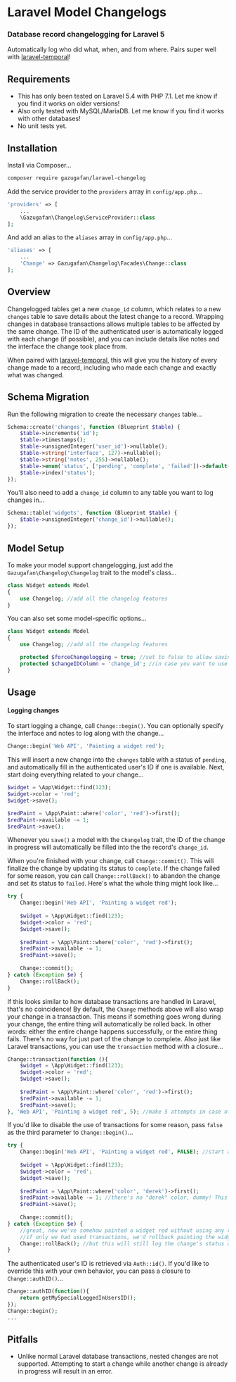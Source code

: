 # Laravel Model Changelogs
### Database record changelogging for Laravel 5

Automatically log who did what, when, and from where. Pairs super well with [laravel-temporal](https://github.com/gazugafan/laravel-temporal)!

## Requirements

- This has only been tested on Laravel 5.4 with PHP 7.1. Let me know if you find it works on older versions!
- Also only tested with MySQL/MariaDB. Let me know if you find it works with other databases!
- No unit tests yet.

## Installation

Install via Composer...

```bash
composer require gazugafan/laravel-changelog
```

Add the service provider to the ```providers``` array in ```config/app.php```...
```php
'providers' => [
	...
	\Gazugafan\Changelog\ServiceProvider::class
];
```

And add an alias to the ```aliases``` array in ```config/app.php```...
```php
'aliases' => [
	...
	'Change' => Gazugafan\Changelog\Facades\Change::class
];
```

## Overview

Changelogged tables get a new ```change_id``` column, which relates to a new ```changes``` table to save details about the latest change to a record. Wrapping changes in database transactions allows multiple tables to be affected by the same change. The ID of the authenticated user is automatically logged with each change (if possible), and you can include details like notes and the interface the change took place from.

When paired with [laravel-temporal](https://github.com/gazugafan/laravel-temporal), this will give you the history of every change made to a record, including who made each change and exactly what was changed.

## Schema Migration

Run the following migration to create the necessary ```changes``` table...
```php
Schema::create('changes', function (Blueprint $table) {
	$table->increments('id');
	$table->timestamps();
	$table->unsignedInteger('user_id')->nullable();
	$table->string('interface', 127)->nullable();
	$table->string('notes', 255)->nullable();
	$table->enum('status', ['pending', 'complete', 'failed'])->default('pending');
	$table->index('status');
});
```

You'll also need to add a ```change_id``` column to any table you want to log changes in...
```php
Schema::table('widgets', function (Blueprint $table) {
	$table->unsignedInteger('change_id')->nullable();
});
```

## Model Setup

To make your model support changelogging, just add the ```Gazugafan\Changelog\Changelog``` trait to the model's class...
```php
class Widget extends Model
{
	use Changelog; //add all the changelog features
}
```

You can also set some model-specific options...
```php
class Widget extends Model
{
	use Changelog; //add all the changelog features

	protected $forceChangelogging = true; //set to false to allow saving outside of changes
	protected $changeIDColumn = 'change_id'; //in case you want to use a different column for some reason
}
```

## Usage

#### Logging changes

To start logging a change, call ```Change::begin()```. You can optionally specify the interface and notes to log along with the change...
```php
Change::begin('Web API', 'Painting a widget red');
```

This will insert a new change into the ```changes``` table with a status of ```pending```, and automatically fill in the authenticated user's ID if one is available. Next, start doing everything related to your change...
```php
$widget = \App\Widget::find(123);
$widget->color = 'red';
$widget->save();

$redPaint = \App\Paint::where('color', 'red')->first();
$redPaint->available -= 1;
$redPaint->save();
```

Whenever you ```save()``` a model with the ```Changelog``` trait, the ID of the change in progress will automatically be filled into the the record's ```change_id```. 

When you're finished with your change, call ```Change::commit()```. This will finalize the change by updating its status to ```complete```. If the change failed for some reason, you can call ```Change::rollBack()``` to abandon the change and set its status to ```failed```. Here's what the whole thing might look like...
```php
try {
	Change::begin('Web API', 'Painting a widget red');
	
	$widget = \App\Widget::find(123);
	$widget->color = 'red';
	$widget->save();
	
	$redPaint = \App\Paint::where('color', 'red')->first();
	$redPaint->available -= 1;
	$redPaint->save();
	
	Change::commit();
} catch (Exception $e) {
	Change::rollBack();
}
```

If this looks similar to how database transactions are handled in Laravel, that's no coincidence! By default, the ```Change``` methods above will also wrap your change in a transaction. This means if something goes wrong during your change, the entire thing will automatically be rolled back. In other words: either the entire change happens successfully, or the entire thing fails. There's no way for just part of the change to complete. Also just like Laravel transactions, you can use the ```transaction``` method with a closure...
```php
Change::transaction(function (){
	$widget = \App\Widget::find(123);
	$widget->color = 'red';
	$widget->save();
	
	$redPaint = \App\Paint::where('color', 'red')->first();
	$redPaint->available -= 1;
	$redPaint->save();
}, 'Web API', 'Painting a widget red', 5); //make 5 attempts in case of deadlock
```

If you'd like to disable the use of transactions for some reason, pass ```false``` as the third parameter to ```Change::begin()```...
```php
try {
	Change::begin('Web API', 'Painting a widget red', FALSE); //start a change without transactions
	
	$widget = \App\Widget::find(123);
	$widget->color = 'red';
	$widget->save();
	
	$redPaint = \App\Paint::where('color', 'derek')->first();
	$redPaint->available -= 1; //there's no "derek" color, dummy! This is gonna blow up!
	$redPaint->save();
	
	Change::commit();
} catch (Exception $e) {
	//great, now we've somehow painted a widget red without using any red paint.
	//if only we had used transactions, we'd rollback painting the widget red here...
	Change::rollBack(); //but this will still log the change's status as "failed", at least
}
```

The authenticated user's ID is retrieved via ```Auth::id()```. If you'd like to override this with your own behavior, you can pass a closure to ```Change::authID()```...
```php
Change::authID(function(){
	return getMySpecialLoggedInUsersID();
});
Change::begin();
...
```

## Pitfalls

- Unlike normal Laravel database transactions, nested changes are not supported. Attempting to start a change while another change is already in progress will result in an error.
